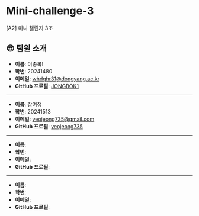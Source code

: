 # Mini-challenge-3
[A2] 미니 챌린지 3조


## 😎 팀원 소개

- **이름**: 이종복!
- **학번**: 20241480
- **이메일**: whdqhr31@dongyang.ac.kr
- **GitHub 프로필**: [JONGBOK1](https://github.com/JONGBOK1)

---

- **이름**: 장여정
- **학번**: 20241513
- **이메일**: yeojeong735@gmail.com
- **GitHub 프로필**: [yeojeong735](https://github.com/yeojeong735)

---

- **이름**: 
- **학번**: 
- **이메일**: 
- **GitHub 프로필**: 

---

- **이름**: 
- **학번**: 
- **이메일**: 
- **GitHub 프로필**: 





